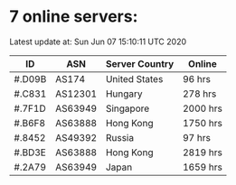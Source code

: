 # 7 online servers:

Latest update at: Sun Jun 07 15:10:11 UTC 2020

| ID | ASN | Server Country | Online |
| -- | --- | -------------- | ------ |
| #.D09B | AS174 | United States | 96 hrs |
| #.C831 | AS12301 | Hungary | 278 hrs |
| #.7F1D | AS63949 | Singapore | 2000 hrs |
| #.B6F8 | AS63888 | Hong Kong | 1750 hrs |
| #.8452 | AS49392 | Russia | 97 hrs |
| #.BD3E | AS63888 | Hong Kong | 2819 hrs |
| #.2A79 | AS63949 | Japan | 1659 hrs |

